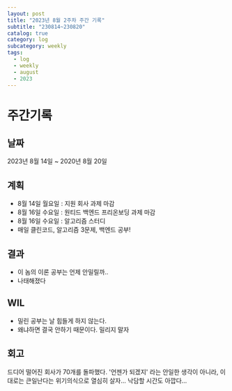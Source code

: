 ```yaml
---
layout: post
title: "2023년 8월 2주차 주간 기록"
subtitle: "230814~230820"
catalog: true
category: log
subcategory: weekly
tags:
  - log
  - weekly
  - august
  - 2023
---
```


# 주간기록

## 날짜

2023년 8월 14일 ~ 2020년 8월 20일

## 계획

- 8월 14일 월요일 : 지원 회사 과제 마감
- 8월 16일 수요일 : 원티드 백엔드 프리온보딩 과제 마감
- 8월 16일 수요일 : 알고리즘 스터디
- 매일 클린코드, 알고리즘 3문제, 백엔드 공부!

## 결과

- 이 놈의 이론 공부는 언제 안밀릴까..
- 나태해졌다

## WIL

- 밀린 공부는 날 힘들게 하지 않는다.
- 왜냐하면 결국 안하기 때문이다. 밀리지 말자

## 회고

드디어 떨어진 회사가 70개를 돌파했다. '언젠가 되겠지' 라는 안일한 생각이 아니라, 이대로는 큰일난다는 위기의식으로 열심히 살자... 낙담할 시간도 아깝다...
